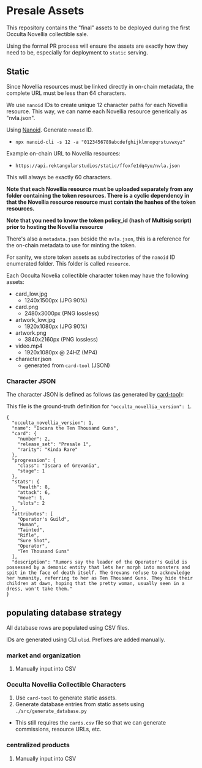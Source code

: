 # Presale Assets

This repository contains the "final" assets to be deployed during the first Occulta Novellia collectible sale.

Using the formal PR process will ensure the assets are exactly how they need to be, especially for deployment to `static` serving.

## Static

Since Novellia resources must be linked directly in on-chain metadata, the complete URL must be less than 64 characters.

We use `nanoid` IDs to create unique 12 character paths for each Novellia resource. This way, we can name each Novellia resource generically as "nvla.json".

Using [Nanoid](https://github.com/ai/nanoid/#cli). Generate `nanoid` ID.

- `npx nanoid-cli -s 12 -a "0123456789abcdefghijklmnopqrstuvwxyz"`

Example on-chain URL to Novellia resources:

- `https://api.rektangularstudios/static/ffoxfe1dq4yu/nvla.json`

This will always be exactly 60 characters.

**Note that each Novellia resource must be uploaded separately from any folder containing the token resources. There is a cyclic dependency in that the Novellia resource resource must contain the hashes of the token resources.**

**Note that you need to know the token policy_id (hash of Multisig script) prior to hosting the Novellia resource**

There's also a `metadata.json` beside the `nvla.json`, this is a reference for the on-chain metadata to use for minting the token.

For sanity, we store token assets as subdirectories of the `nanoid` ID enumerated folder. This folder is called `resource`.

Each Occulta Novelia collectible character token may have the following assets:

- card_low.jpg
    - 1240x1500px (JPG 90%)
- card.png
    - 2480x3000px (PNG lossless)
- artwork_low.jpg
    - 1920x1080px (JPG 90%)
- artwork.png
    - 3840x2160px (PNG lossless)
- video.mp4
    - 1920x1080px @ 24HZ (MP4)
- character.json
    - generated from `card-tool` (JSON)

### Character JSON

The character JSON is defined as follows (as generated by [card-tool](https://bitbucket.org/ConcurrentDragon/card-tool/src/master/)):

This file is the ground-truth definition for `"occulta_novellia_version": 1`.

```
{
  "occulta_novellia_version": 1,
  "name": "Iscara the Ten Thousand Guns",
  "card": {
    "number": 2,
    "release_set": "Presale 1",
    "rarity": "Kinda Rare"
  },
  "progression": {
    "class": "Iscara of Grevania",
    "stage": 1
  },
  "stats": {
    "health": 8,
    "attack": 6,
    "move": 1,
    "slots": 2
  },
  "attributes": [
    "Operator's Guild",
    "Human",
    "Tainted",
    "Rifle",
    "Sure Shot",
    "Operator",
    "Ten Thousand Guns"
  ],
  "description": "Rumors say the leader of the Operator's Guild is possessed by a demonic entity that lets her morph into monsters and spit in the face of death itself. The Grevans refuse to acknowledge her humanity, referring to her as Ten Thousand Guns. They hide their children at dawn, hoping that the pretty woman, usually seen in a dress, won't take them."
}
```

## populating database strategy

All database rows are populated using CSV files.

IDs are generated using CLI `ulid`. Prefixes are added manually.

### market and organization

1. Manually input into CSV

### Occulta Novellia Collectible Characters

1. Use `card-tool` to generate static assets.
2. Generate database entries from static assets using `./src/generate_database.py`
  - This still requires the `cards.csv` file so that we can generate commissions, resource URLs, etc.

### centralized products

1. Manually input into CSV
